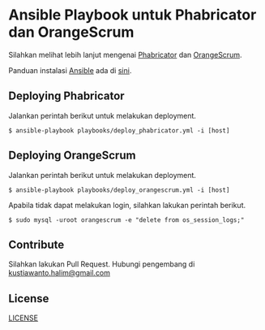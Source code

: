 # Ansible Playbook untuk Phabricator dan OrangeScrum

Silahkan melihat lebih lanjut mengenai [Phabricator] dan [OrangeScrum].

Panduan instalasi [Ansible] ada di [sini].


## Deploying Phabricator

Jalankan perintah berikut untuk melakukan deployment.

```
$ ansible-playbook playbooks/deploy_phabricator.yml -i [host]
```

## Deploying OrangeScrum

Jalankan perintah berikut untuk melakukan deployment.

```
$ ansible-playbook playbooks/deploy_orangescrum.yml -i [host]
```

Apabila tidak dapat melakukan login, silahkan lakukan perintah berikut.
```
$ sudo mysql -uroot orangescrum -e "delete from os_session_logs;"
```

## Contribute

Silahkan lakukan Pull Request. Hubungi pengembang di kustiawanto.halim@gmail.com

## License

[LICENSE]

[Phabricator]: <https://www.phacility.com/phabricator/>
[OrangeScrum]: <https://www.orangescrum.com/>
[sini]: <docs.ansible.com/intro_installation.html>
[Ansible]: <https://www.ansible.com/>
[LICENSE]: <https://github.com/kuwali/tugas-5-oss/blob/master/LICENCE>